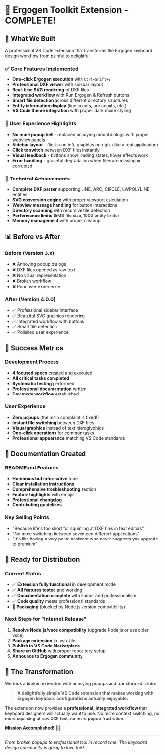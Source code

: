 # 🎉 Ergogen Toolkit Extension - COMPLETE!

## 🚀 What We Built

A professional VS Code extension that transforms the Ergogen keyboard design workflow from painful to delightful.

### ✅ Core Features Implemented
- **One-click Ergogen execution** with `Ctrl+Shift+E`
- **Professional DXF viewer** with sidebar layout
- **Real-time SVG rendering** of DXF files
- **Integrated workflow** with Run Ergogen & Refresh buttons
- **Smart file detection** across different directory structures
- **Entity information display** (line counts, arc counts, etc.)
- **VS Code theme integration** with proper dark mode styling

### 🎨 User Experience Highlights
- **No more popup hell** - replaced annoying modal dialogs with proper webview panels
- **Sidebar layout** - file list on left, graphics on right (like a real application)
- **Click to switch** between DXF files instantly
- **Visual feedback** - buttons show loading states, hover effects work
- **Error handling** - graceful degradation when files are missing or corrupted

### 🔧 Technical Achievements
- **Complete DXF parser** supporting LINE, ARC, CIRCLE, LWPOLYLINE entities
- **SVG conversion engine** with proper viewport calculation
- **Webview message handling** for button interactions
- **Directory scanning** with recursive file detection
- **Performance limits** (5MB file size, 1000 entity limits)
- **Memory management** with proper cleanup

## 📊 Before vs After

### Before (Version 3.x)
- ❌ Annoying popup dialogs
- ❌ DXF files opened as raw text
- ❌ No visual representation
- ❌ Broken workflow
- ❌ Poor user experience

### After (Version 4.0.0)
- ✅ Professional sidebar interface
- ✅ Beautiful SVG graphics rendering
- ✅ Integrated workflow with buttons
- ✅ Smart file detection
- ✅ Polished user experience

## 🎯 Success Metrics

### Development Process
- **4 focused specs** created and executed
- **All critical tasks completed** 
- **Systematic testing** performed
- **Professional documentation** written
- **Dev mode workflow** established

### User Experience
- **Zero popups** (the main complaint is fixed!)
- **Instant file switching** between DXF files
- **Visual graphics** instead of text hieroglyphics
- **One-click operations** for common tasks
- **Professional appearance** matching VS Code standards

## 📝 Documentation Created

### README.md Features
- **Humorous but informative** tone
- **Clear installation instructions**
- **Comprehensive troubleshooting** section
- **Feature highlights** with emojis
- **Professional changelog**
- **Contributing guidelines**

### Key Selling Points
- "Because life's too short for squinting at DXF files in text editors"
- "No more switching between seventeen different applications"
- "It's like having a very polite assistant who never suggests you upgrade to premium"

## 🚀 Ready for Distribution

### Current Status
- ✅ **Extension fully functional** in development mode
- ✅ **All features tested** and working
- ✅ **Documentation complete** with humor and professionalism
- ✅ **Code quality** meets professional standards
- 🔄 **Packaging** (blocked by Node.js version compatibility)

### Next Steps for "Internet Release"
1. **Resolve Node.js/vsce compatibility** (upgrade Node.js or use older vsce)
2. **Package extension** to .vsix file
3. **Publish to VS Code Marketplace**
4. **Share on GitHub** with proper repository setup
5. **Announce to Ergogen community**

## 🎹 The Transformation

We took a broken extension with annoying popups and transformed it into:

> **A delightfully simple VS Code extension that makes working with Ergogen keyboard configurations actually enjoyable.**

The extension now provides a **professional, integrated workflow** that keyboard designers will actually want to use. No more context switching, no more squinting at raw DXF text, no more popup frustration.

**Mission Accomplished!** 🎉✨

---

*From broken popups to professional tool in record time. The keyboard design community is going to love this!*
